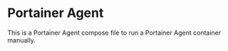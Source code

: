 # Portainer Agent

This is a Portainer Agent compose file to run a Portainer Agent container manually.
